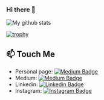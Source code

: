 ### Hi there 👋

![My github stats](https://github-readme-stats.vercel.app/api?username=ilhamsyahids&show_icons=true&include_all_commits=true&count_private=true)

[![trophy](https://github-profile-trophy.vercel.app/?username=ilhamsyahids&theme=onedark&margin-w=15&&title=MultiLanguage,Commit,Followers,Repositories)](https://github.com/ilhamsyahids/)


## 📫 Touch Me

- Personal page: [![Medium Badge](https://img.shields.io/badge/-ilhamsyahids.me-black?logoColor=white&link=https://ilhamsyahids.me/)](https://ilhamsyahids.me/)
- Medium: [![Medium Badge](https://img.shields.io/badge/-Ilham%20Syahid%20S-12100E?logo=medium&logoColor=white&link=https://ilhamsyahids.medium.com/)](https://ilhamsyahids.medium.com/)
- Linkedin: 
[![Linkedin Badge](https://img.shields.io/badge/-Ilham%20Syahid%20S-blue?logo=Linkedin&logoColor=white&link=https://linkedin.com/in/ilhamsyahids/)](https://linkedin.com/in/ilhamsyahids/)
- Instagram: [![Instagram Badge](https://img.shields.io/badge/-ilhamsyahids-E4405F?logo=instagram&logoColor=white&link=https://instagram.com/ilhamsyahids/)](https://instagram.com/ilhamsyahids/)
